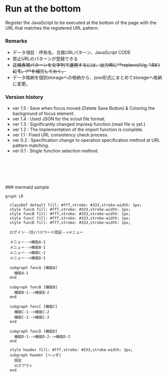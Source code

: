 # Run at the bottom
Register the JavaScript to be executed at the bottom of the page with the URL that matches the registered URL pattern.

### Remarks
- データ項目：呼称名、合致URLパターン、JavaScript CODE 
- 禁止URLのパターンが登録できる
- ~~正規表現パターンを文字列で運用するには、出力時に**replace(/\\/g, '\\$&')**にて、**\\**を補完しておく。~~
- データ格納を個別storageへの格納から、json形式にまとめてstorageへ格納に変更。



### Version history
- ver 1.5 : Save when focus moved.(Delete Save Button) & Coloring the background of focus element.
- ver 1.4 : Used JSON for the in/out file format.
- ver 1.3 : Significantly changed imp/exp function.(read file is yet.)
- ver 1.2 : The implementation of the import function is complete.
- ver 1.1 : Fixed URL consistency check process.
- ver 0.2 : Specification change to operation specification method at URL pattern matching.
- ver 0.1 : Single function selection method.

<br>
<br>
<br>
<br>
<br>
### mermaid sample

```mermaid
graph LR

  classDef default fill: #fff,stroke: #333,stroke-width: 1px;
  style funcA fill: #fff,stroke: #333,stroke-width: 1px;
  style funcB fill: #fff,stroke: #333,stroke-width: 1px;
  style funcC fill: #fff,stroke: #333,stroke-width: 1px;
  style funcD fill: #fff,stroke: #333,stroke-width: 1px;

  ログイン--ID/パスワード認証-->メニュー

  メニュー-->機能A-1
  メニュー-->機能B-1
  メニュー-->機能C-1
  メニュー-->機能D-1

  subgraph funcA [機能A]
    機能A-1
  end

  subgraph funcB [機能B]
    機能B-1-->機能B-2
  end

  subgraph funcC [機能C]
    機能C-1-->機能C-2
    機能C-1-->機能C-3
  end

  subgraph funcD [機能D]
    機能D-1-->機能D-2-->機能D-3
  end

  style header fill: #fff,stroke: #333,stroke-width: 1px;
  subgraph header [ヘッダ]
    設定
    ログアウト
  end
  ```

<!--
# DEMO

You can learn how to making cute physics simulations (looks retro game).

![]()

This animation is a "Cat playing on trampoline"!
You can get basic skills for making physics simulations.

# Features

Physics_Sim_Py used [pyxel](https://github.com/kitao/pyxel) only.

```python
import pyxel
```
[Pyxel](https://github.com/kitao/pyxel) is a retro game engine for Python.
You can feel free to enjoy making pixel art style physics simulations.

# Requirement

* Python 3.6.5
* pyxel 1.0.2

Environments under [Anaconda for Windows](https://www.anaconda.com/distribution/) is tested.

```bash
conda create -n pyxel pip python=3.6 Anaconda
activate pyxel
```

# Installation

Install Pyxel with pip command.

```bash
pip install pyxel
```

# Usage

Please create python code named "demo.py".
And copy &amp; paste [Day4 tutorial code](https://cpp-learning.com/pyxel_physical_sim4/).

Run "demo.py"

```bash
python demo.py
```

# Note

I don't test environments under Linux and Mac.

# Author

* Hayabusa
* R&D Center
* Twitter : https://twitter.com/Cpp_Learning

# License

"Physics_Sim_Py" is under [MIT license](https://en.wikipedia.org/wiki/MIT_License).

Enjoy making cute physics simulations!

Thank you!
-->